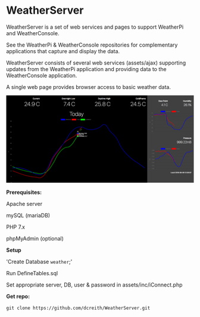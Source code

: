 WeatherServer
=============

WeatherServer is a set of web services and pages to support WeatherPi and
WeatherConsole.

See the WeatherPi & WeatherConsole repositories for complementary applications
that capture and display the data.

WeatherServer consists of several web services (assets/ajax) supporting updates
from the WeatherPi application and providing data to the WeatherConsole application.

A single web page provides browser access to basic weather data.

![Weather](images/WeatherServer_1.png?raw=true "Today's Weather")

**Prerequisites:**

Apache server

mySQL (mariaDB)

PHP 7.x

phpMyAdmin (optional)

**Setup**

'Create Database `weather`;'

Run DefineTables.sql

Set appropriate server, DB, user & password in assets/inc/iConnect.php

**Get repo:**

    git clone https://github.com/dcreith/WeatherServer.git
